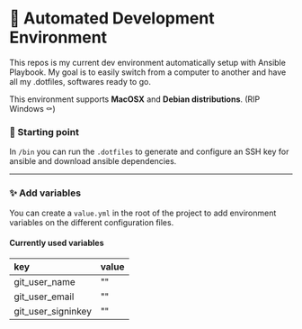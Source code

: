 # 🤖 Automated Development Environment
This repos is my current dev environment automatically setup with Ansible Playbook.
My goal is to easily switch from a computer to another and have all my .dotfiles, softwares ready to go.

This environment supports **MacOSX** and **Debian distributions**. (RIP Windows ⚰️)

### 🏁 Starting point
In `/bin` you can run the `.dotfiles` to generate and configure an SSH key for ansible and download
ansible dependencies.

---

### ✨ Add variables
You can create a `value.yml` in the root of the project to add environment variables on the different
configuration files. 

#### Currently used variables
| key           | value          | 
| :------------ |:---------------| 
| git_user_name |""              |
| git_user_email|""              |
| git_user_signinkey|""          |


